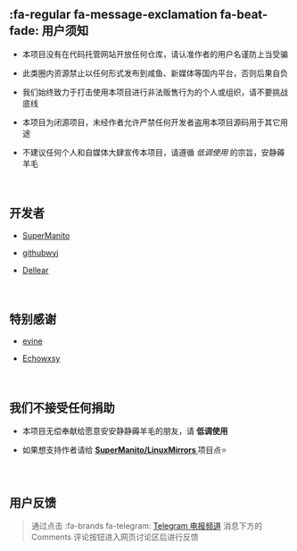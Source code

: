 ## :fa-regular fa-message-exclamation fa-beat-fade: __用户须知__ <!-- {docsify-ignore} -->

- 本项目没有在代码托管网站开放任何仓库，请认准作者的用户名谨防上当受骗 <!-- {docsify-ignore} -->

- 此类圈内资源禁止以任何形式发布到咸鱼、新媒体等国内平台，否则后果自负 <!-- {docsify-ignore} -->

- 我们始终致力于打击使用本项目进行非法贩售行为的个人或组织，请不要挑战底线 <!-- {docsify-ignore} -->

- 本项目为闭源项目，未经作者允许严禁任何开发者盗用本项目源码用于其它用途 <!-- {docsify-ignore} -->

- 不建议任何个人和自媒体大肆宣传本项目，请遵循 *低调使用* 的宗旨，安静薅羊毛 <!-- {docsify-ignore} -->

ㅤ

## <i class="fa-regular fa-users fa-fade" style="--fa-animation-duration: 2s; --fa-fade-opacity: 0.6;" ></i> __开发者__ <!-- {docsify-ignore} -->

- [SuperManito](https://github.com/SuperManito)

- [githubwyj](https://github.com/githubwyj)

- [Dellear](https://github.com/Dellear)

ㅤ

## <i class="fa-regular fa-face-kiss-wink-heart fa-beat" style="--fa-animation-duration: 2s;"></i> __特别感谢__ <!-- {docsify-ignore} -->

- [evine](https://gitee.com/evine)

- [Echowxsy](https://github.com/echowxsy)

ㅤ

## <i class="fa-solid fa-hand-holding-dollar fa-flip" style="--fa-animation-duration: 3s;" ></i> __我们不接受任何捐助__ <!-- {docsify-ignore} -->

- 本项目无偿奉献给愿意安安静静薅羊毛的朋友，请 **低调使用** <!-- {docsify-ignore} -->

- 如果想支持作者请给 __[ SuperManito/LinuxMirrors ](https://github.com/SuperManito/LinuxMirrors)__ 项目点⭐ <!-- {docsify-ignore} -->

ㅤ

## <i class="fa-regular fa-messages fa-bounce" style=" --fa-bounce-start-scale-x: 1; --fa-bounce-start-scale-y: 1; --fa-bounce-jump-scale-x: 1; --fa-bounce-jump-scale-y: 1; --fa-bounce-land-scale-x: 1; --fa-bounce-land-scale-y: 1; " ></i> __用户反馈__ <!-- {docsify-ignore} -->
> 通过点击 :fa-brands fa-telegram: [Telegram 电报频道](https://t.me/jdhelloworld) 消息下方的 Comments 评论按钮进入网页讨论区后进行反馈
